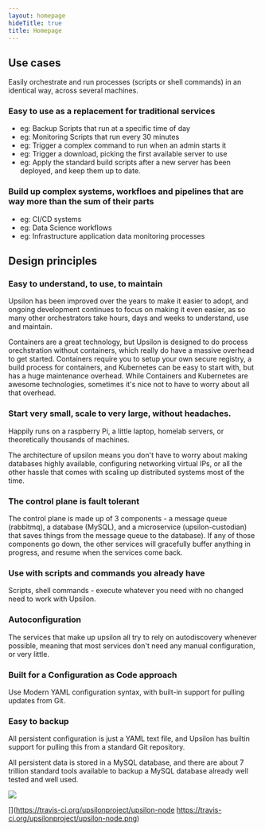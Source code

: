 ```yaml
---
layout: homepage
hideTitle: true
title: Homepage
---
```

## Use cases
Easily orchestrate and run processes (scripts or shell commands) in an identical way, across several machines.

### Easy to use as a replacement for traditional services
* eg: Backup Scripts that run at a specific time of day
* eg: Monitoring Scripts that run every 30 minutes
* eg: Trigger a complex command to run when an admin starts it
* eg: Trigger a download, picking the first available server to use
* eg: Apply the standard build scripts after a new server has been deployed, and keep them up to date.

### Build up complex systems, workfloes and pipelines that are way more than the sum of their parts
* eg: CI/CD systems
* eg: Data Science workflows
* eg: Infrastructure application data monitoring processes

## Design principles

### Easy to understand, to use, to maintain
Upsilon has been improved over the years to make it easier to adopt, and ongoing development continues to focus on making it even easier, as so many other orchestrators take hours, days and weeks to understand, use and maintain.

Containers are a great technology, but Upsilon is designed to do process orechstration without containers, which really do have a massive overhead to get started. Containers require you to setup your own secure registry, a build process for containers, and Kubernetes can be easy to start with, but has a huge maintenance overhead. While Containers and Kubernetes are awesome technologies, sometimes it's nice not to have to worry about all that overhead.

### Start very small, scale to very large, without headaches.
Happily runs on a raspberry Pi, a little laptop, homelab servers, or theoretically thousands of machines.

The architecture of upsilon means you don't have to worry about making databases highly available, configuring networking virtual IPs, or all the other hassle that comes with scaling up distributed systems most of the time.

### The control plane is fault tolerant
The control plane is made up of 3 components - a message queue (rabbitmq), a database (MySQL), and a microservice (upsilon-custodian) that saves things from the message queue to the database). If any of those components go down, the other services will gracefully buffer anything in progress, and resume when the services come back.

### Use with scripts and commands you already have
Scripts, shell commands - execute whatever you need with no changed need to work with Upsilon.

### Autoconfiguration
The services that make up upsilon all try to rely on autodiscovery whenever possible, meaning that most services don't need any manual configuration, or very little.

### Built for a Configuration as Code approach
Use Modern YAML configuration syntax, with built-in support for pulling updates from Git.

### Easy to backup
All persistent configuration is just a YAML text file, and Upsilon has builtin support for pulling this from a standard Git repository.

All persistent data is stored in a MySQL database, and there are about 7 trillion standard tools available to backup a MySQL database already well tested and well used.

[![](https://www.ohloh.net/p/upsilonproject/widgets/project_thin_badge.gif)](https://ohloh.net/p/upsilonproject/)

[](https://travis-ci.org/upsilonproject/upsilon-node https://travis-ci.org/upsilonproject/upsilon-node.png)

